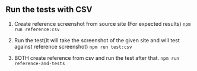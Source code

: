 ## Run the tests with CSV

1. Create reference screenshot from source site (For expected results)
   `npm run reference:csv`

2. Run the test(It will take the screenshot of the given site and will test against reference screenshot)
   `npm run test:csv`

3.  BOTH create reference from csv and run the test after that.
   `npm run reference-and-tests`
